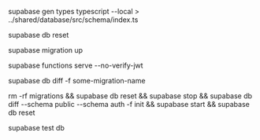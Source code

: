 supabase gen types typescript --local > ../shared/database/src/schema/index.ts

supabase db reset

supabase migration up

supabase functions serve --no-verify-jwt

supabase db diff -f some-migration-name

rm -rf migrations && supabase db reset && supabase stop && supabase db diff --schema public --schema auth -f init && supabase start && supabase db reset

supabase test db
